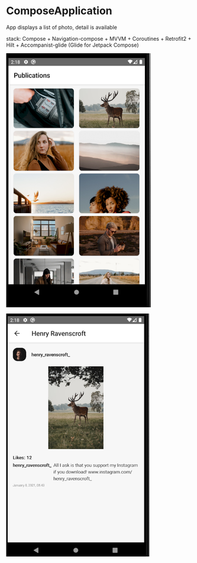 # ComposeApplication

App displays a list of photo, detail is available

stack:
Сompose + Navigation-compose + MVVM + Coroutines + Retrofit2 + Hilt + Accompanist-glide (Glide for Jetpack Compose)


![photo detail:](2.png)



![photo detail:](1.png)
